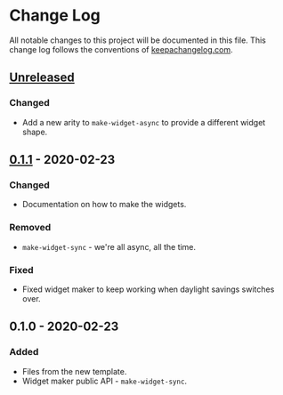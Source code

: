 # Change Log
All notable changes to this project will be documented in this file. This change log follows the conventions of [keepachangelog.com](http://keepachangelog.com/).

## [Unreleased]
### Changed
- Add a new arity to `make-widget-async` to provide a different widget shape.

## [0.1.1] - 2020-02-23
### Changed
- Documentation on how to make the widgets.

### Removed
- `make-widget-sync` - we're all async, all the time.

### Fixed
- Fixed widget maker to keep working when daylight savings switches over.

## 0.1.0 - 2020-02-23
### Added
- Files from the new template.
- Widget maker public API - `make-widget-sync`.

[Unreleased]: https://github.com/your-name/lambda/compare/0.1.1...HEAD
[0.1.1]: https://github.com/your-name/lambda/compare/0.1.0...0.1.1
